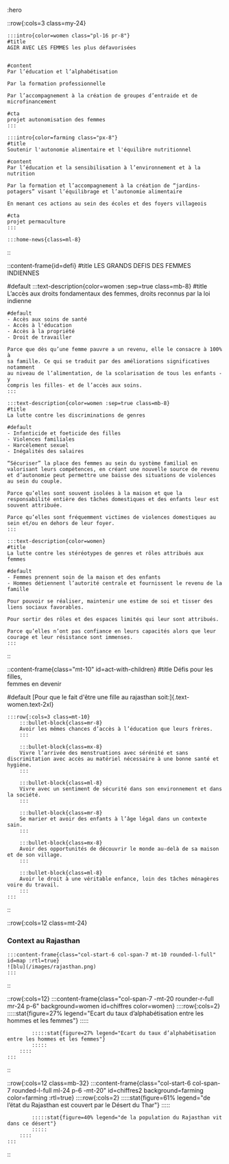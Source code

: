 :hero

::row{:cols=3 class=my-24}

    :::intro{color=women class="pl-16 pr-8"}
    #title
    AGIR AVEC LES FEMMES les plus défavorisées


    #content
    Par l’éducation et l’alphabétisation

    Par la formation professionnelle

    Par l’accompagnement à la création de groupes d’entraide et de microfinancement

    #cta
    projet autonomisation des femmes
    :::

    :::intro{color=farming class="px-8"}
    #title
    Soutenir l'autonomie alimentaire et l'équilibre nutritionnel
    
    #content
    Par l’éducation et la sensibilisation à l’environnement et à la nutrition

    Par la formation et l’accompagnement à la création de “jardins-potagers” visant l’équilibrage et l’autonomie alimentaire
    
    En menant ces actions au sein des écoles et des foyers villageois

    #cta
    projet permaculture
    :::

    :::home-news{class=ml-8}
::

::content-frame{id=defi}
#title
LES GRANDS DEFIS DES FEMMES INDIENNES

#default
    :::text-description{color=women :sep=true class=mb-8}
    #title
    L’accès aux droits fondamentaux des femmes, droits reconnus par la loi indienne
    
    #default
    - Accès aux soins de santé
    - Accès à l'éducation
    - Accès à la propriété
    - Droit de travailler

    Parce que dès qu’une femme pauvre a un revenu, elle le consacre à 100% à
    sa famille. Ce qui se traduit par des améliorations significatives notamment
    au niveau de l’alimentation, de la scolarisation de tous les enfants - y
    compris les filles- et de l’accès aux soins.
    :::

    :::text-description{color=women :sep=true class=mb-8}
    #title
    La lutte contre les discriminations de genres

    #default
    - Infanticide et foeticide des filles 
    - Violences familiales
    - Harcèlement sexuel
    - Inégalités des salaires

    “Sécuriser” la place des femmes au sein du système familial en valorisant leurs compétences, en créant une nouvelle source de revenu et d’autonomie peut permettre une baisse des situations de violences au sein du couple.
    
    Parce qu’elles sont souvent isolées à la maison et que la responsabilité entière des tâches domestiques et des enfants leur est souvent attribuée.
    
    Parce qu’elles sont fréquemment victimes de violences domestiques au sein et/ou en dehors de leur foyer.
    :::

    :::text-description{color=women}
    #title
    La lutte contre les stéréotypes de genres et rôles attribués aux femmes
    
    #default
    - Femmes prennent soin de la maison et des enfants
    - Hommes détiennent l’autorité centrale et fournissent le revenu de la famille

    Pour pouvoir se réaliser, maintenir une estime de soi et tisser des liens sociaux favorables. 

    Pour sortir des rôles et des espaces limités qui leur sont attribués.
    
    Parce qu’elles n’ont pas confiance en leurs capacités alors que leur courage et leur résistance sont immenses.
    :::
::

::content-frame{class="mt-10" id=act-with-children}
#title
Défis pour les filles,<br>femmes en devenir

#default
[Pour que le fait d'être une fille au rajasthan soit:]{.text-women.text-2xl}

    :::row{:cols=3 class=mt-10}
        :::bullet-block{class=mr-8}
        Avoir les mêmes chances d’accès à l’éducation que leurs frères.
        :::

        :::bullet-block{class=mx-8}
        Vivre l’arrivée des menstruations avec sérénité et sans discrimitation avec accès au matériel nécessaire à une bonne santé et hygiène.
        :::
        
        :::bullet-block{class=ml-8}
        Vivre avec un sentiment de sécurité dans son environnement et dans la société.
        :::

        :::bullet-block{class=mr-8}
        Se marier et avoir des enfants à l’âge légal dans un contexte sain.
        :::

        :::bullet-block{class=mx-8}
        Avoir des opportunités de découvrir le monde au-delà de sa maison et de son village.
        :::
        
        :::bullet-block{class=ml-8}
        Avoir le droit à une véritable enfance, loin des tâches ménagères voire du travail.
        :::
    :::
::

::row{:cols=12 class=mt-24}
<div class="col-span-4 col-start-2 md:mt-40 flex justify-center items-center">
    <h3 class="text-5xl font-display">Context au Rajasthan</h3>
</div>

    :::content-frame{class="col-start-6 col-span-7 mt-10 rounded-l-full" id=map :rtl=true}
    ![blu](/images/rajasthan.png)
    :::
::

::row{:cols=12}
    :::content-frame{class="col-span-7 -mt-20 rounder-r-full mr-24 p-6" background=women id=chiffres color=women}
        ::::row{:cols=2}
            :::::stat{figure=27% legend="Ecart du taux d’alphabétisation entre les hommes et les femmes"}
            :::::

            :::::stat{figure=27% legend="Ecart du taux d’alphabétisation entre les hommes et les femmes"}
            :::::
        ::::
    :::
::

::row{:cols=12 class=mb-32}
    :::content-frame{class="col-start-6 col-span-7 rounded-l-full ml-24 p-6 -mt-20" id=chiffres2 background=farming color=farming :rtl=true}
        ::::row{:cols=2}
            :::::stat{figure=61% legend="de l’état du Rajasthan est couvert par le Désert du Thar"}
            :::::

            :::::stat{figure=40% legend="de la population du Rajasthan vit dans ce désert"}
            :::::
        ::::
    :::
::
